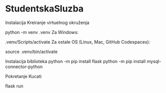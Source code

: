 # StudentskaSluzba

Instalacija
Kreiranje virtuelnog okruženja

python -m venv .venv
Za Windows:

.venv/Scripts/activate
Za ostale OS (Linux, Mac, GitHub Codespaces):

source .venv/bin/activate

Instalacija biblioteka
python -m pip install flask
python -m pip install mysql-connector-python

Pokretanje Kucati

flask run
